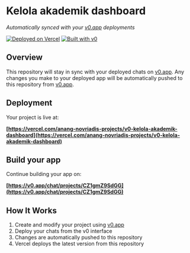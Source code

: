 # Kelola akademik dashboard

*Automatically synced with your [v0.app](https://v0.app) deployments*

[![Deployed on Vercel](https://img.shields.io/badge/Deployed%20on-Vercel-black?style=for-the-badge&logo=vercel)](https://vercel.com/anang-novriadis-projects/v0-kelola-akademik-dashboard)
[![Built with v0](https://img.shields.io/badge/Built%20with-v0.app-black?style=for-the-badge)](https://v0.app/chat/projects/CZ1gmZ9SdGG)

## Overview

This repository will stay in sync with your deployed chats on [v0.app](https://v0.app).
Any changes you make to your deployed app will be automatically pushed to this repository from [v0.app](https://v0.app).

## Deployment

Your project is live at:

**[https://vercel.com/anang-novriadis-projects/v0-kelola-akademik-dashboard](https://vercel.com/anang-novriadis-projects/v0-kelola-akademik-dashboard)**

## Build your app

Continue building your app on:

**[https://v0.app/chat/projects/CZ1gmZ9SdGG](https://v0.app/chat/projects/CZ1gmZ9SdGG)**

## How It Works

1. Create and modify your project using [v0.app](https://v0.app)
2. Deploy your chats from the v0 interface
3. Changes are automatically pushed to this repository
4. Vercel deploys the latest version from this repository